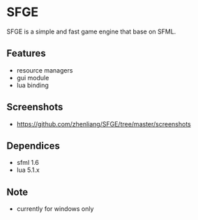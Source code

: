SFGE 
==========
SFGE is a simple and fast game engine that base on SFML.

Features
----------
- resource managers
- gui module
- lua binding
  
Screenshots
----------
- https://github.com/zhenliang/SFGE/tree/master/screenshots

Dependices
----------
- sfml 1.6
- lua 5.1.x

Note
----------
- currently for windows only